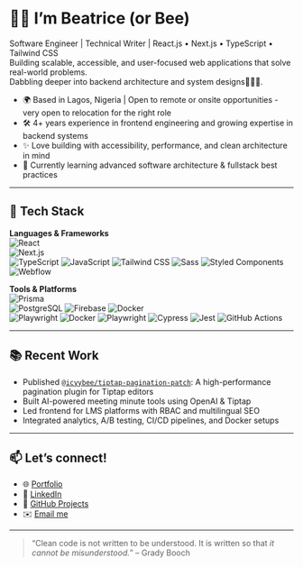 # 👋🏽 I’m Beatrice (or Bee)

Software Engineer | Technical Writer | React.js • Next.js • TypeScript • Tailwind CSS  
Building scalable, accessible, and user-focused web applications that solve real-world problems.  
Dabbling deeper into backend architecture and system designs👩🏽‍💻.

- 🌍 Based in Lagos, Nigeria | Open to remote or onsite opportunities - very open to relocation for the right role
- 🛠 4+ years experience in frontend engineering and growing expertise in backend systems
- ✨ Love building with accessibility, performance, and clean architecture in mind
- 🧠 Currently learning advanced software architecture & fullstack best practices

---

## 🔨 Tech Stack

**Languages & Frameworks**  
![React](https://img.shields.io/badge/-React-black?logo=react&style=flat-square)  
![Next.js](https://img.shields.io/badge/-Next.js-black?logo=next.js&style=flat-square)  
![TypeScript](https://img.shields.io/badge/-TypeScript-3178c6?logo=typescript&style=flat-square)
![JavaScript](https://img.shields.io/badge/-JavaScript-F7DF1E?logo=javascript&logoColor=black&style=flat-square)
![Tailwind CSS](https://img.shields.io/badge/-Tailwind_CSS-38bdf8?logo=tailwind-css&style=flat-square)
![Sass](https://img.shields.io/badge/-Sass-CC6699?logo=sass&logoColor=white&style=flat-square)
![Styled Components](https://img.shields.io/badge/-Styled%20Components-db7093?logo=styled-components&logoColor=white&style=flat-square)
![Webflow](https://img.shields.io/badge/-Webflow-4353FF?logo=webflow&logoColor=white&style=flat-square)

**Tools & Platforms**  
![Prisma](https://img.shields.io/badge/-Prisma-2d3748?logo=prisma&style=flat-square)  
![PostgreSQL](https://img.shields.io/badge/-PostgreSQL-336791?logo=postgresql&logoColor=white&style=flat-square)
![Firebase](https://img.shields.io/badge/-Firebase-FFCA28?logo=firebase&logoColor=black&style=flat-square)
![Docker](https://img.shields.io/badge/-Docker-2496ED?logo=docker&style=flat-square)  
![Playwright](https://img.shields.io/badge/-Playwright-black?logo=playwright&style=flat-square)
![Docker](https://img.shields.io/badge/-Docker-2496ED?logo=docker&logoColor=white&style=flat-square)
![Playwright](https://img.shields.io/badge/-Playwright-2EAD33?logo=playwright&logoColor=white&style=flat-square)
![Cypress](https://img.shields.io/badge/-Cypress-17202C?logo=cypress&logoColor=white&style=flat-square)
![Jest](https://img.shields.io/badge/-Jest-C21325?logo=jest&logoColor=white&style=flat-square)
![GitHub Actions](https://img.shields.io/badge/-GitHub%20Actions-2088FF?logo=github-actions&logoColor=white&style=flat-square)

---

## 📚 Recent Work

- Published [`@icyybee/tiptap-pagination-patch`](https://www.npmjs.com/package/@icyybee/tiptap-pagination-patch): A high-performance pagination plugin for Tiptap editors
- Built AI-powered meeting minute tools using OpenAI & Tiptap
- Led frontend for LMS platforms with RBAC and multilingual SEO
- Integrated analytics, A/B testing, CI/CD pipelines, and Docker setups

---

## 📫 Let’s connect!

- 🌐 [Portfolio](https://beatrice-egumandi.vercel.app) 
- 💼 [LinkedIn](https://www.linkedin.com/in/beatrice-egumandi-1515b4237/)
- 🧪 [GitHub Projects](https://github.com/icyybee)
- ✉️ [Email me](mailto:ushiksmandi@gmail.com)

---

> “Clean code is not written to be understood. It is written so that *it cannot be misunderstood.*” – Grady Booch

